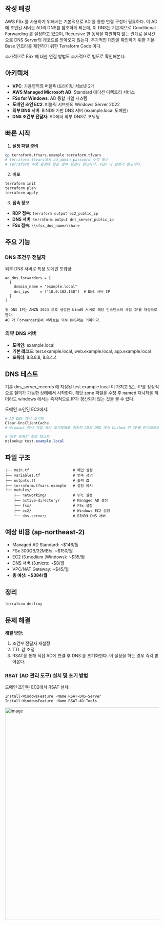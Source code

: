 ## 작성 배경

AWS FSx 를 사용하기 위해서는 기본적으로 AD 를 통한 연결 구성이 필요하다.
이 AD에 조인된 서버는 AD의 DNS를 참조하게 되는데, 
이 DNS는 기본적으로 Conditional Forwarding 를 설정하고 있으며, Recursive 한 동작을 지원하지 않는 관계로 실시간으로 DNS Server의 레코드를 받아오지 않는다. 
추가적인 대안을 확인하기 위한 기본 Base 인프라를 재현하기 위한 Terraform Code 이다.

추가적으로 FSx 에 대한 연결 방법도 추가적으로 별도로 확인해본다.

## 아키텍처

- **VPC**: 가용영역의 퍼블릭/프라이빗 서브넷 2개 
- **AWS Managed Microsoft AD**: Standard 에디션 디렉토리 서비스
- **FSx for Windows**: AD 통합 파일 시스템
- **도메인 조인 EC2**: 퍼블릭 서브넷의 Windows Server 2022
- **외부 DNS 서버**: BIND9 기반 DNS 서버 (example.local 도메인)
- **DNS 조건부 전달자**: AD에서 외부 DNS로 포워딩

## 빠른 시작

1. **설정 파일 준비**
```bash
cp terraform.tfvars.example terraform.tfvars
# terraform.tfvars에서 ad_admin_password 수정 필수
# Terraform 수행 환경에 맞는 일부 설정이 필요하다. PEM 키 설정이 필요하다.
```

2. **배포**
```bash
terraform init
terraform plan
terraform apply
```

3. **접속 정보**
- **RDP 접속**: `terraform output ec2_public_ip`
- **DNS 서버**: `terraform output dns_server_public_ip`
- **FSx 접속**: `\\<fsx_dns_name>\share`

## 주요 기능

### DNS 조건부 전달자
외부 DNS 서버로 특정 도메인 포워딩:
```hcl
ad_dns_forwarders = [
  {
    domain_name = "example.local"
    dns_ips     = ["10.0.102.150"]  # DNS 서버 IP
  }
]

위 DNS IP는 AMZN 2023 으로 생성한 bind9 서버로 해당 인스턴스의 사설 IP를 대상으로 한다.
AD 가 Forwarder로써 바라보는 외부 DNS라는 의미이다.

```

### 외부 DNS 서버
- **도메인**: example.local
- **기본 레코드**: test.example.local, web.example.local, app.example.local
- **포워더**: 8.8.8.8, 8.8.4.4

## DNS 테스트

기본 dns_server_records 에 지정된 test.example.local 이 가지고 있는 IP를 정상적으로 질의가 가능한 상태에서 시작한다.
해당 zone 파일을 수정 후 named 재시작을 하더라도 windows 에서는 즉각적으로 IP가 갱신되지 않는 것을 볼 수 있다.

도메인 조인된 EC2에서:
```powershell
# AD DNS 캐시 초기화
Clear-DnsClientCache
# Windows 에서 직접 캐시 초기화해도 어차피 AD의 DNS 에서 Cached 된 IP를 받아오므로 의미 없다.

# 외부 도메인 조회 테스트
nslookup test.example.local
```

## 파일 구조

```
├── main.tf                    # 메인 설정
├── variables.tf               # 변수 정의
├── outputs.tf                 # 출력 값
├── terraform.tfvars.example   # 설정 예시
└── modules/
    ├── networking/            # VPC 설정
    ├── active-directory/      # Managed AD 설정
    ├── fsx/                   # FSx 설정
    ├── ec2/                   # Windows EC2 설정
    └── dns-server/            # BIND9 DNS 서버
```

## 예상 비용 (ap-northeast-2)

- Managed AD Standard: ~$146/월
- FSx 300GB/32MB/s: ~$150/월  
- EC2 t3.medium (Windows): ~$35/월
- DNS 서버 t3.micro: ~$8/월
- VPC/NAT Gateway: ~$45/월
- **총 예상: ~$384/월**

## 정리

```bash
terraform destroy
```

## 문제 해결

**해결 방안:**
1. 조건부 전달자 재설정
2. TTL 값 조정
3. RSAT를 통해 직접 AD에 연결 후 DNS 를 초기화한다. 이 설정을 하는 경우 즉각 받아온다. 


### RSAT (AD 관리 도구) 설치 및 초기 방법
도메인 조인된 EC2에서 RSAT 설치:
```powershell
Install-WindowsFeature -Name RSAT-DNS-Server
Install-WindowsFeature -Name RSAT-AD-Tools
```

<img width="818" height="695" alt="Image" src="https://github.com/user-attachments/assets/a1ddcdc5-65b2-4a5f-a4e5-34c306af8a8f" />

